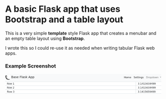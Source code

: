 # A basic Flask app that uses Bootstrap and a table layout

This is a very simple **template** style Flask app that creates a menubar and an empty table layout using **Bootstrap**. 

I wrote this so I could re-use it as needed when writing tabular Flask web apps.

### Example Screenshot
![screenshot](screenshot.png)


